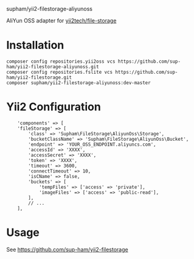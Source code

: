 supham/yii2-filestorage-aliyunoss

AliYun OSS adapter for [yii2tech/file-storage](https://github.com/sup-ham/yii2-filestorage)

# Installation
```
composer config repositories.yii2oss vcs https://github.com/sup-ham/yii2-filestorage-aliyunoss.git
composer config repositories.fslite vcs https://github.com/sup-ham/yii2-filestorage.git
composer supham/yii2-filestorage-aliyunoss:dev-master
```

# Yii2 Configuration
```
    'components' => [
    'fileStorage' => [
        'class' => 'Supham\FileStorage\AliyunOss\Storage',
        'bucketClassName' => 'Supham\FileStorage\AliyunOss\Bucket',
        'endpoint' => 'YOUR_OSS_ENDPOINT.aliyuncs.com',
        'accessId' => 'XXXX',
        'accessSecret' => 'XXXX',
        'token' => 'XXXX',
        'timeout' => 3600,
        'connectTimeout' => 10,
        'isCName' => false,
        'buckets' => [
            'tempFiles' => ['access' => 'private'],
            'imageFiles' => ['access' => 'public-read'],
        ],
        // ...
    ],
```

# Usage
See https://github.com/sup-ham/yii2-filestorage
